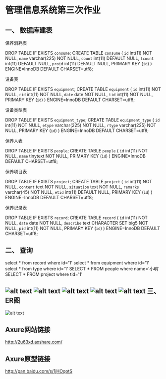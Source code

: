 管理信息系统第三次作业
====================
一、	数据库建表
---------------
保养消耗表

DROP TABLE IF EXISTS `consume`;
CREATE TABLE `consume` (
  `id` int(11) NOT NULL,
  `name` varchar(225) NOT NULL,
  `count` int(11) DEFAULT NULL,
  `lcount` int(11) DEFAULT NULL,
  `proid` int(11) DEFAULT NULL,
 PRIMARY KEY (`id`)
) ENGINE=InnoDB DEFAULT CHARSET=utf8;

设备表

DROP TABLE IF EXISTS `equipment`;
CREATE TABLE `equipment` ( 
  `id` int(11) NOT NULL,
  `rid` int(11) NOT NULL,
  `date` date NOT NULL,
  `tid` int(11) NOT NULL,
  PRIMARY KEY (`id`)
) ENGINE=InnoDB DEFAULT CHARSET=utf8;

设备类型表

DROP TABLE IF EXISTS `equipment_type`;
CREATE TABLE `equipment_type` (
  `id` int(11) NOT NULL, 
  `etype` varchar(225) NOT NULL,
  `rtype` varchar(225) NOT NULL,
  PRIMARY KEY (`id`)
) ENGINE=InnoDB DEFAULT CHARSET=utf8;

保养人表

DROP TABLE IF EXISTS `people`;
CREATE TABLE `people` (
  `id` int(11) NOT NULL,
  `name` tinytext NOT NULL,
  PRIMARY KEY (`id`)
) ENGINE=InnoDB DEFAULT CHARSET=utf8;

保养项目表

DROP TABLE IF EXISTS `project`;
CREATE TABLE `project` (
  `id` int(11) NOT NULL,
  `content` text NOT NULL,
  `situation` text NOT NULL,
  `remarks` varchar(45) NOT NULL,
  `etid` int(11) DEFAULT NULL,
  PRIMARY KEY (`id`)
) ENGINE=InnoDB DEFAULT CHARSET=utf8;

保养记录表

DROP TABLE IF EXISTS `record`;
CREATE TABLE `record` (
  `id` int(11) NOT NULL,
  `date` date NOT NULL,
  `describe` text CHARACTER SET big5 NOT NULL,
  `pid` int(11) NOT NULL,
  PRIMARY KEY (`id`)
) ENGINE=InnoDB DEFAULT CHARSET=utf8;

二、	查询
---------
select * from record where id='1'
select * from equipment where id='1'
select * from type where id='1'
SELECT * FROM people where name='小明'
SELECT * FROM project where tid='1'

![alt text](/path/to/1.jpg "Title")
![alt text](/path/to/2.png "Title")
![alt text](/path/to/3.png "Title")
![alt text](/path/to/4.png "Title")
![alt text](/path/to/5.png "Title")
三、	ER图
----------
![alt text](/path/to/er.png "Title")

Axure网站链接
------------
http://2u63xd.axshare.com/

Axure原型链接
------------
http://pan.baidu.com/s/1jHOqotS
